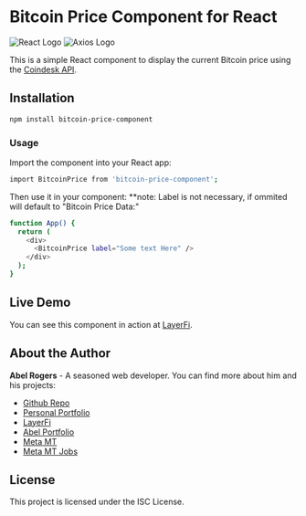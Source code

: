 # Bitcoin Price Component for React

![React Logo](https://reactjs.org/logo-og.png) ![Axios Logo](https://axios-http.com/assets/logo.png)

This is a simple React component to display the current Bitcoin price using the [Coindesk API](https://api.coindesk.com/v1/bpi/currentprice.json).

## Installation

```bash
npm install bitcoin-price-component
```

### Usage

Import the component into your React app:

```bash
import BitcoinPrice from 'bitcoin-price-component';
```

Then use it in your component:
\*\*note: Label is not necessary, if ommited will default to "Bitcoin Price Data:"

```bash
function App() {
  return (
    <div>
      <BitcoinPrice label="Some text Here" />
    </div>
  );
}
```

## Live Demo

You can see this component in action at [LayerFi](https://layerfi.meta.mt/).

## About the Author

**Abel Rogers** - A seasoned web developer. You can find more about him and his projects:

- [Github Repo](https://github.com/animasoul/bitcoin-price-component)
- [Personal Portfolio](https://www.ajpartnersltd.com/)
- [LayerFi](https://layerfi.meta.mt/)
- [Abel Portfolio](https://abel.meta.mt/)
- [Meta MT](https://www.meta.mt/)
- [Meta MT Jobs](https://jobs.meta.mt/)

## License

This project is licensed under the ISC License.
